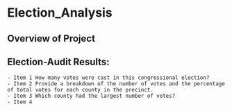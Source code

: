 # Election_Analysis

## Overview of Project


## Election-Audit Results: 
    - Item 1 How many votes were cast in this congressional election?
    - Item 2 Provide a breakdown of the number of votes and the percentage of total votes for each county in the precinct.
    - Item 3 Which county had the largest number of votes?
    - Item 4